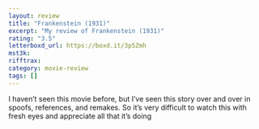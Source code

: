 ```yaml
---
layout: review
title: "Frankenstein (1931)"
excerpt: "My review of Frankenstein (1931)"
rating: "3.5"
letterboxd_url: https://boxd.it/3p5Zmh
mst3k:
rifftrax:
category: movie-review
tags: []
---
```


I haven’t seen this movie before, but I’ve seen this story over and over in spoofs, references, and remakes. So it’s very difficult to watch this with fresh eyes and appreciate all that it’s doing
